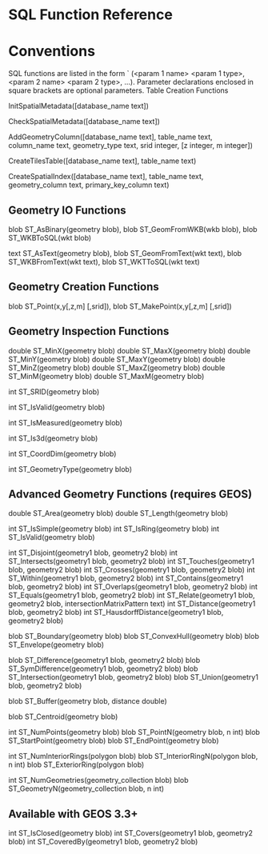 # SQL Function Reference
# Conventions

SQL functions are listed in the form `<return type> <name>(<param 1 name> <param 1 type>, <param 2 name> <param 2 type>, ...). Parameter declarations enclosed in square brackets are optional parameters.
Table Creation Functions

InitSpatialMetadata([database_name text])

CheckSpatialMetadata([database_name text])

AddGeometryColumn([database_name text], table_name text, column_name text, geometry_type text, srid integer, [z integer, m integer])

CreateTilesTable([database_name text], table_name text)

CreateSpatialIndex([database_name text], table_name text, geometry_column text, primary_key_column text)

## Geometry IO Functions

blob ST_AsBinary(geometry blob), blob ST_GeomFromWKB(wkb blob), blob ST_WKBToSQL(wkt blob)

text ST_AsText(geometry blob), blob ST_GeomFromText(wkt text), blob ST_WKBFromText(wkt text), blob ST_WKTToSQL(wkt text)

## Geometry Creation Functions

blob ST_Point(x,y[,z,m] [,srid]), blob ST_MakePoint(x,y[,z,m] [,srid])

## Geometry Inspection Functions

double ST_MinX(geometry blob)
double ST_MaxX(geometry blob)
double ST_MinY(geometry blob)
double ST_MaxY(geometry blob)
double ST_MinZ(geometry blob)
double ST_MaxZ(geometry blob)
double ST_MinM(geometry blob)
double ST_MaxM(geometry blob)

int ST_SRID(geometry blob)

int ST_IsValid(geometry blob)

int ST_IsMeasured(geometry blob)

int ST_Is3d(geometry blob)

int ST_CoordDim(geometry blob)

int ST_GeometryType(geometry blob)

## Advanced Geometry Functions (requires GEOS)

double ST_Area(geometry blob)
double ST_Length(geometry blob)

int ST_IsSimple(geometry blob)
int ST_IsRing(geometry blob)
int ST_IsValid(geometry blob)

int ST_Disjoint(geometry1 blob, geometry2 blob)
int ST_Intersects(geometry1 blob, geometry2 blob)
int ST_Touches(geometry1 blob, geometry2 blob)
int ST_Crosses(geometry1 blob, geometry2 blob)
int ST_Within(geometry1 blob, geometry2 blob)
int ST_Contains(geometry1 blob, geometry2 blob)
int ST_Overlaps(geometry1 blob, geometry2 blob)
int ST_Equals(geometry1 blob, geometry2 blob)
int ST_Relate(geometry1 blob, geometry2 blob, intersectionMatrixPattern text)
int ST_Distance(geometry1 blob, geometry2 blob)
int ST_HausdorffDistance(geometry1 blob, geometry2 blob)

blob ST_Boundary(geometry blob)
blob ST_ConvexHull(geometry blob)
blob ST_Envelope(geometry blob)

blob ST_Difference(geometry1 blob, geometry2 blob)
blob ST_SymDifference(geometry1 blob, geometry2 blob)
blob ST_Intersection(geometry1 blob, geometry2 blob)
blob ST_Union(geometry1 blob, geometry2 blob)

blob ST_Buffer(geometry blob, distance double)

blob ST_Centroid(geometry blob)

int ST_NumPoints(geometry blob)
blob ST_PointN(geometry blob, n int)
blob ST_StartPoint(geometry blob)
blob ST_EndPoint(geometry blob)

int ST_NumInteriorRings(polygon blob)
blob ST_InteriorRingN(polygon blob, n int)
blob ST_ExteriorRing(polygon blob)

int ST_NumGeometries(geometry_collection blob)
blob ST_GeometryN(geometry_collection blob, n int)

## Available with GEOS 3.3+

int ST_IsClosed(geometry blob)
int ST_Covers(geometry1 blob, geometry2 blob)
int ST_CoveredBy(geometry1 blob, geometry2 blob)

